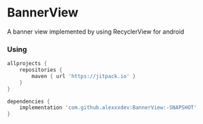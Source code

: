 # BannerView
A banner view implemented by using RecyclerView for android

### Using
```Groovy
allprojects {
    repositories {
        maven { url 'https://jitpack.io' }
    }
}

dependencies {
    implementation 'com.github.alexxxdev:BannerView:-SNAPSHOT'
}
```